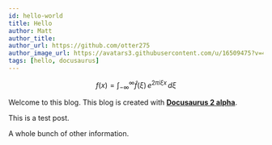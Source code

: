 ```yaml
---
id: hello-world
title: Hello
author: Matt
author_title: 
author_url: https://github.com/otter275
author_image_url: https://avatars3.githubusercontent.com/u/16509475?v=4
tags: [hello, docusaurus]
---
```

<link rel="stylesheet" href="https://cdn.jsdelivr.net/npm/katex@0.11.1/dist/katex.min.css" />

$$
f(x) = \int_{-\infty}^\infty\hat f(\xi)\,e^{2 \pi i \xi x}\,d\xi
$$

Welcome to this blog. This blog is created with [**Docusaurus 2 alpha**](https://v2.docusaurus.io/).

<!--truncate-->

This is a test post.

A whole bunch of other information.
